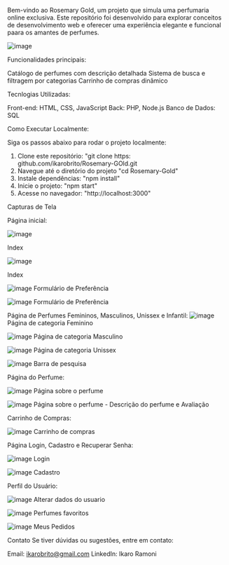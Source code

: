 Bem-vindo ao Rosemary Gold, um projeto que simula uma perfumaria online exclusiva. Este repositório foi desenvolvido para explorar conceitos de desenvolvimento web e oferecer uma experiência elegante e funcional paara os amantes de perfumes.

![image](https://github.com/user-attachments/assets/437a016c-2695-4db8-b1f9-ab3870d511b6)

Funcionalidades principais:

Catálogo de perfumes com descrição detalhada 
Sistema de busca e filtragem por categorias 
Carrinho de compras dinâmico


Tecnlogias Utilizadas:

Front-end: HTML, CSS, JavaScript
Back: PHP, Node.js
Banco de Dados: SQL


Como Executar Localmente:

Siga os passos abaixo para rodar o projeto localmente:
1. Clone este repositório:
   "git clone https: github.com/ikarobrito/Rosemary-GOld.git
2. Navegue até o diretório do projeto
   "cd Rosemary-Gold"
3. Instale dependências:
   "npm install"
4. Inicie o projeto:
   "npm start"
5. Acesse no navegador: "http://localhost:3000"


Capturas de Tela

Página inicial:

![image](https://github.com/user-attachments/assets/221c0faa-5c7e-4f96-a055-c4e024833bf8)

Index

![image](https://github.com/user-attachments/assets/b44a31c7-eb5e-4790-8acf-f43ef1f8c85b)

Index

![image](https://github.com/user-attachments/assets/3ba27af5-52a0-4fac-9a5f-322646cb8f87)
Formulário de Preferência

![image](https://github.com/user-attachments/assets/a5fb4473-8260-4052-bc51-d1824bc47bc6)
Formulário de Preferência

Página de Perfumes Femininos, Masculinos, Unissex e Infantil:
![image](https://github.com/user-attachments/assets/4a9634f4-aad6-4449-99f4-d01399363161)
Página de categoria Feminino

![image](https://github.com/user-attachments/assets/49a889f4-f57b-494a-8e41-eb0b453cf3eb)
Página de categoria Masculino

![image](https://github.com/user-attachments/assets/df1b2f07-7744-4214-806e-c62ced5cee28)
Página de categoria Unissex

![image](https://github.com/user-attachments/assets/37cdfca7-6703-4c22-9aaf-f3b3e885286a)
Barra de pesquisa

Página do Perfume:

![image](https://github.com/user-attachments/assets/68e87888-82b7-4703-87fb-abee40027d9a)
Página sobre o perfume

![image](https://github.com/user-attachments/assets/aee1a6d7-c631-4efd-8932-02e189a3de4b)
Página sobre o perfume - Descrição do perfume e Avaliação

Carrinho de Compras:

![image](https://github.com/user-attachments/assets/078520f4-cf27-4d5f-9190-286d631df5a5)
Carrinho de compras

Página Login, Cadastro e Recuperar Senha:

![image](https://github.com/user-attachments/assets/2135280b-bf0b-485e-a852-9de77e50cd20)
Login

![image](https://github.com/user-attachments/assets/49a64771-a881-4cf2-b018-ca3500d204c0)
Cadastro

Perfil do Usuário:

![image](https://github.com/user-attachments/assets/d1566af0-d69b-4f16-b27a-daa1a210af53)
Alterar dados do usuario

![image](https://github.com/user-attachments/assets/f59db0b7-8b5a-4b85-a7b4-4e9f99ea921d)
Perfumes favoritos

![image](https://github.com/user-attachments/assets/ede3f37d-95ad-4a46-998a-34c9a3928ae0)
Meus Pedidos


Contato
Se tiver dúvidas ou sugestões, entre em contato:

Email: ikarobrito@gmail.com
LinkedIn: Ikaro Ramoni
